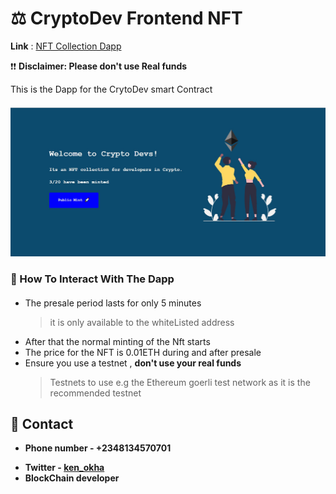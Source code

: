 # ⚖ __CryptoDev Frontend NFT__

__Link__ : [NFT Collection Dapp](https://cryto-dev-frontend-learn-web3-dao.vercel.app/ "NFT Collection")

❗❗ __Disclaimer: Please don't use Real funds__ 

This is the Dapp for the  CrytoDev smart Contract
<div style="margin-top:20px"></div>

![mintedNft](public/nft%20minted.jpg)

### __🚀 How To Interact With The Dapp__

<div style="margin-top:20px"></div>

- The presale period lasts for only 5 minutes
   > it is only available to the whiteListed address 
- After that the normal minting of the Nft starts
- The price for the NFT is 0.01ETH during and after presale
- Ensure you use a testnet , __don't use your real funds__ 
    > Testnets to use e.g the Ethereum goerli test network  as it is the recommended testnet

<div style="margin-top:20px"></div>



## 📱  __Contact__
- __Phone number - +2348134570701__
* __Twitter - [ken_okha](https://twitter.com/Ken_okha "ken_okha")__
* __BlockChain developer__